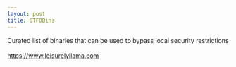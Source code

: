 ```yaml
---
layout: post
title: GTFOBins
---
```



Curated list of binaries that can be used to bypass local security restrictions
<br>
<a href=https://gtfobins.github.io/></a>
<br>
<a href="https://www.leisurelyllama.com">https://www.leisurelyllama.com</a>
